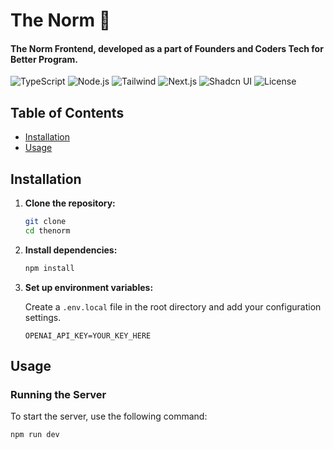 # The Norm 🧠

#### The Norm Frontend, developed as a part of Founders and Coders Tech for Better Program.

![TypeScript](https://img.shields.io/badge/TypeScript-blue)
![Node.js](https://img.shields.io/badge/TS--Node-blue)
![Tailwind](https://img.shields.io/badge/Tailwind-blue)
![Next.js](https://img.shields.io/badge/JS--Next-blue)
![Shadcn UI](https://img.shields.io/badge/ShadcnUI-blue)
![License](https://img.shields.io/badge/License-MIT-blue)

## Table of Contents

- [Installation](#installation)
- [Usage](#usage)
<!-- - [API Endpoints](#api-endpoints)
- [DB Diagram](#db-diagram)
- [Testing](#testing)
- [Contributing](#contributing)
- [License](#license) -->

## Installation

1.  **Clone the repository:**

    ```sh
    git clone
    cd thenorm
    ```

2.  **Install dependencies:**

    ```sh
    npm install
    ```

3.  **Set up environment variables:**

    Create a `.env.local` file in the root directory and add your configuration settings.

    ```env
    OPENAI_API_KEY=YOUR_KEY_HERE
    ```

## Usage

### Running the Server

To start the server, use the following command:

```sh
npm run dev
```

<!-- The server will run on the port specified in the `.env` file. If no port is specified, it will default to `3000`. -->
